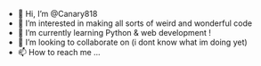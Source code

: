- 👋 Hi, I’m @Canary818
- 👀 I’m interested in making all sorts of weird and wonderful code
- 🌱 I’m currently learning Python & web development !
- 💞️ I’m looking to collaborate on (i dont know what im doing yet)
- 📫 How to reach me ...

<!---
Canary818/Canary818 is a ✨ special ✨ repository because its `README.md` (this file) appears on your GitHub profile.
You can click the Preview link to take a look at your changes.
--->

